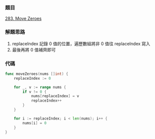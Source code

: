 ### 題目

[283. Move Zeroes](https://leetcode.com/problems/move-zeroes/)

### 解題思路

1. replaceIndex 記錄 0 值的位置，遍歷數組將非 0 值往 replaceIndex 寫入
2. 最後再將 0 值補齊即可

### 代碼

```go
func moveZeroes(nums []int) {
	replaceIndex := 0

	for _, v := range nums {
		if v != 0 {
			nums[replaceIndex] = v
			replaceIndex++
		}
	}

	for i := replaceIndex; i < len(nums); i++ {
		nums[i] = 0
	}
}
```
